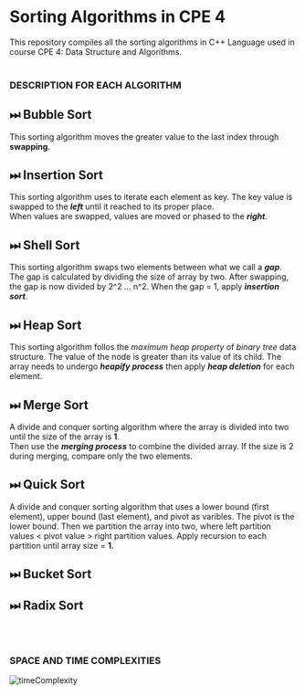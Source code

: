 # Sorting Algorithms in CPE 4

This repository compiles all the sorting algorithms in C++ Language used in course CPE 4: Data Structure and Algorithms. <br> <br>

### DESCRIPTION FOR EACH ALGORITHM

## ⏭ Bubble Sort
This sorting algorithm moves the greater value to the last index through **swapping**.

## ⏭ Insertion Sort
This sorting algorithm uses to iterate each element as key. The key value is swapped to the **_left_** until it reached to its proper place. <br>
When values are swapped, values are moved or phased to the **_right_**.

## ⏭ Shell Sort
This sorting algorithm swaps two elements between what we call a ***gap***. The gap is calculated by dividing the size of array by two. After swapping, the gap is
now divided by 2^2 ... n^2. When the gap = 1, apply ***insertion sort***.

## ⏭ Heap Sort
This sorting algorithm follos the *maximum heap property* of *binary tree* data structure. The value of the node is greater than its value of its child.
The array needs to undergo ***heapify process*** then apply ***heap deletion*** for each element.

## ⏭ Merge Sort
A divide and conquer sorting algorithm where the array is divided into two until the size of the array is **1**. <br>
Then use the ***merging process*** to combine the divided array. If the size is 2 during merging, compare only the two elements.

## ⏭ Quick Sort
A divide and conquer sorting algorithm that uses a lower bound (first element), upper bound (last element), and pivot as varibles. The pivot is the lower bound.
Then we partition the array into two, where left partition values < pivot value > right partition values. Apply recursion to each partition until array size = **1**.

## ⏭ Bucket Sort

## ⏭ Radix Sort

<br>
<br>

### SPACE AND TIME COMPLEXITIES

![timeComplexity](https://lamfo-unb.github.io/img/Sorting-algorithms/Complexity.png)
